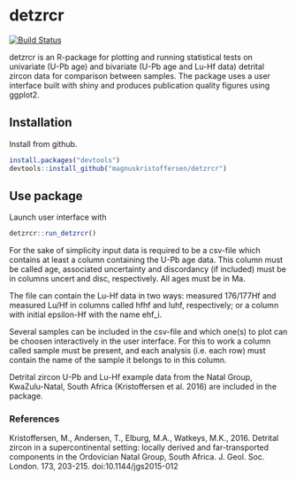 # detzrcr

[![Build Status](https://travis-ci.org/magnuskristoffersen/detzrcr.svg?branch=master)](https://travis-ci.org/magnuskristoffersen/detzrcr)

detzrcr is an R-package for plotting and running statistical tests on univariate
(U-Pb age) and bivariate (U-Pb age and Lu-Hf data) detrital zircon data for
comparison between samples. The package uses a user interface built with shiny
and produces publication quality figures using ggplot2.


## Installation

Install from github.

```R
install.packages("devtools")
devtools::install_github("magnuskristoffersen/detzrcr")
```

## Use package

Launch user interface with
```R
detzrcr::run_detzrcr()
```

For the sake of simplicity input data is required to be a csv-file which
contains at least a column containing the U-Pb age data. This column must be
called age, associated uncertainty and discordancy (if included) must be in
columns uncert and disc, respectively. All ages must be in Ma.

The file can contain the Lu-Hf data in two ways:
measured 176/177Hf and measured Lu/Hf in columns called hfhf and luhf,
respectively; or a column with initial epsilon-Hf with the name ehf_i.

Several samples can be included in the csv-file and which one(s) to plot can
be choosen interactively in the user interface. For this to work a column
called sample must be present, and each analysis (i.e. each row) must contain
the name of the sample it belongs to in this column.

Detrital zircon U-Pb and Lu-Hf example data from the Natal Group, KwaZulu-Natal,
South Africa (Kristoffersen et al. 2016) are included in the package.

### References
Kristoffersen, M., Andersen, T., Elburg, M.A., Watkeys, M.K., 2016.
Detrital zircon in a supercontinental setting: locally derived and 
far-transported components in the Ordovician Natal Group, South Africa. 
J. Geol. Soc. London. 173, 203-215. doi:10.1144/jgs2015-012
